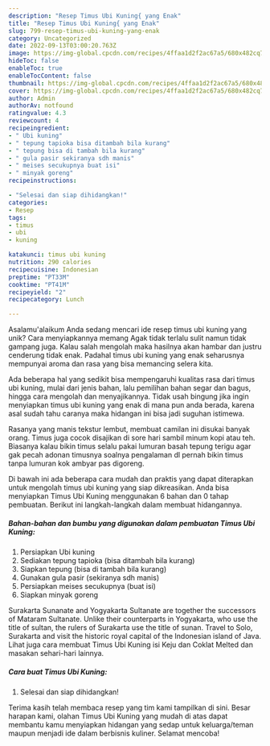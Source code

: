 ```yaml
---
description: "Resep Timus Ubi Kuning{ yang Enak"
title: "Resep Timus Ubi Kuning{ yang Enak"
slug: 799-resep-timus-ubi-kuning-yang-enak
category: Uncategorized
date: 2022-09-13T03:00:20.763Z
image: https://img-global.cpcdn.com/recipes/4ffaa1d2f2ac67a5/680x482cq70/timus-ubi-kuning-foto-resep-utama.jpg
hideToc: false
enableToc: true
enableTocContent: false
thumbnail: https://img-global.cpcdn.com/recipes/4ffaa1d2f2ac67a5/680x482cq70/timus-ubi-kuning-foto-resep-utama.jpg
cover: https://img-global.cpcdn.com/recipes/4ffaa1d2f2ac67a5/680x482cq70/timus-ubi-kuning-foto-resep-utama.jpg
author: Admin
authorAv: notfound
ratingvalue: 4.3
reviewcount: 4
recipeingredient:
- " Ubi kuning"
- " tepung tapioka bisa ditambah bila kurang"
- " tepung bisa di tambah bila kurang"
- " gula pasir sekiranya sdh manis"
- " meises secukupnya buat isi"
- " minyak goreng"
recipeinstructions:

- "Selesai dan siap dihidangkan!"
categories:
- Resep
tags:
- timus
- ubi
- kuning

katakunci: timus ubi kuning 
nutrition: 290 calories
recipecuisine: Indonesian
preptime: "PT33M"
cooktime: "PT41M"
recipeyield: "2"
recipecategory: Lunch

---
```



Asalamu'alaikum Anda sedang mencari ide resep timus ubi kuning yang unik? Cara menyiapkannya memang Agak tidak terlalu sulit namun tidak gampang juga. Kalau salah mengolah maka hasilnya akan hambar dan justru cenderung tidak enak. Padahal timus ubi kuning yang enak seharusnya mempunyai aroma dan rasa yang bisa memancing selera kita.


Ada beberapa hal yang sedikit bisa mempengaruhi kualitas rasa dari timus ubi kuning, mulai dari jenis bahan, lalu pemilihan bahan segar dan bagus, hingga cara mengolah dan menyajikannya. Tidak usah bingung jika ingin menyiapkan timus ubi kuning yang enak di mana pun anda berada, karena asal sudah tahu caranya maka hidangan ini bisa jadi suguhan istimewa.

Rasanya yang manis tekstur lembut, membuat camilan ini disukai banyak orang. Timus juga cocok disajikan di sore hari sambil minum kopi atau teh. Biasanya kalau bikin timus selalu pakai lumuran basah tepung terigu agar gak pecah adonan timusnya soalnya pengalaman dl pernah bikin timus tanpa lumuran kok ambyar pas digoreng.


Di bawah ini ada beberapa cara mudah dan praktis yang dapat diterapkan untuk mengolah timus ubi kuning yang siap dikreasikan. Anda bisa menyiapkan Timus Ubi Kuning menggunakan 6 bahan dan 0 tahap pembuatan. Berikut ini langkah-langkah dalam membuat hidangannya.

<!--inarticleads1-->

##### Bahan-bahan dan bumbu yang digunakan dalam pembuatan Timus Ubi Kuning:

1. Persiapkan  Ubi kuning
1. Sediakan  tepung tapioka (bisa ditambah bila kurang)
1. Siapkan  tepung (bisa di tambah bila kurang)
1. Gunakan  gula pasir (sekiranya sdh manis)
1. Persiapkan  meises secukupnya (buat isi)
1. Siapkan  minyak goreng


Surakarta Sunanate and Yogyakarta Sultanate are together the successors of Mataram Sultanate. Unlike their counterparts in Yogyakarta, who use the title of sultan, the rulers of Surakarta use the title of sunan. Travel to Solo, Surakarta and visit the historic royal capital of the Indonesian island of Java. Lihat juga cara membuat Timus Ubi Kuning isi Keju dan Coklat Melted dan masakan sehari-hari lainnya. 

<!--inarticleads2-->

##### Cara buat Timus Ubi Kuning:


1. Selesai dan siap dihidangkan!



Terima kasih telah membaca resep yang tim kami tampilkan di sini. Besar harapan kami, olahan Timus Ubi Kuning yang mudah di atas dapat membantu kamu menyiapkan hidangan yang sedap untuk keluarga/teman maupun menjadi ide dalam berbisnis kuliner. Selamat mencoba!

